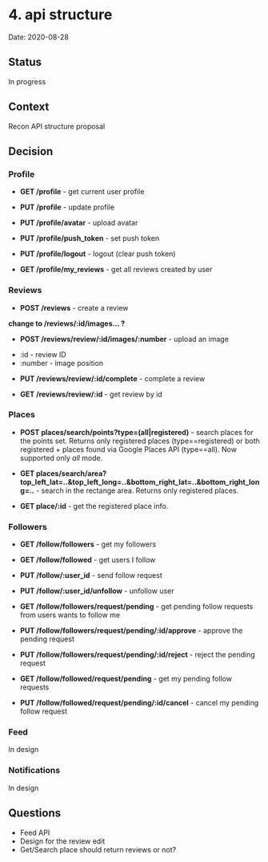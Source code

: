 # 4. api structure

Date: 2020-08-28

## Status

In progress

## Context

Recon API structure proposal

## Decision

### Profile

* **GET /profile** - get current user profile

* **PUT /profile** - update profile
* **PUT /profile/avatar** - upload avatar
* **PUT /profile/push_token** - set push token
* **PUT /profile/logout** - logout (clear push token)

* **GET /profile/my_reviews** - get all reviews created by user

### Reviews

* **POST /reviews** - create a review

**change to /reviews/:id/images... ?**

* **POST /reviews/review/:id/images/:number** - upload an image
- :id - review ID
- :number - image position

* **PUT /reviews/review/:id/complete** - complete a review

* **GET /reviews/review/:id** - get review by id

### Places

* **POST places/search/points?type=(all|registered)** - search places for the points set. 
Returns only registered places (type==registered) or both registered + places found via Google Places API (type==all). 
Now supported only *all* mode.

* **GET places/search/area?top_left_lat=..&top_left_long=..&bottom_right_lat=..&bottom_right_long=..** - search in the rectange area. Returns only registered places.

* **GET place/:id** - get the registered place info.


### Followers

* **GET /follow/followers** - get my followers
* **GET /follow/followed** - get users I follow

* **PUT /follow/:user_id** - send follow request
* **PUT /follow/:user_id/unfollow** - unfollow user

* **GET /follow/followers/request/pending** - get pending follow requests from users wants to follow me

* **PUT /follow/followers/request/pending/:id/approve** - approve the pending request
* **PUT /follow/followers/request/pending/:id/reject** - reject the pending request

* **GET /follow/followed/request/pending** - get my pending follow requests
* **PUT /follow/followed/request/pending/:id/cancel** - cancel my pending follow request


### Feed

In design

### Notifications

In design

## Questions

* Feed API
* Design for the review edit
* Get/Search place should return reviews or not?

